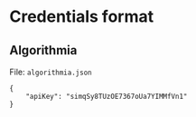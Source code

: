 # Credentials format

## Algorithmia

File: `algorithmia.json`

```
{
    "apiKey": "simqSy8TUzOE7367oUa7YIMMfVn1"
}
```